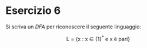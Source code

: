 # Esercizio 6

Si scriva un *DFA* per riconoscere il seguente linguaggio:

<center>
L = {x : x ∈ {1}<sup>*</sup> e x è pari}
</center>
